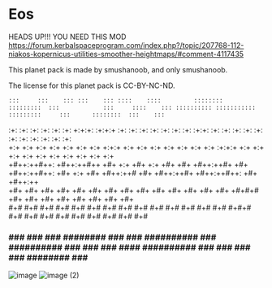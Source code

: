 # Eos
HEADS UP!!!
YOU NEED THIS MOD
https://forum.kerbalspaceprogram.com/index.php?/topic/207768-112-niakos-kopernicus-utilities-smoother-heightmaps/#comment-4117435

This planet pack is made by smushanoob, and only smushanoob. 

The license for this planet pack is CC-BY-NC-ND.

    :::     :::    ::: :::    ::: ::::    ::::         ::::::::        :::::::::  :::            :::     ::::    ::: :::::::::: :::::::::::       :::::::::     :::      ::::::::  :::    ::: 
  :+: :+:   :+:    :+: :+:    :+: +:+:+: :+:+:+       :+:    :+:       :+:    :+: :+:          :+: :+:   :+:+:   :+: :+:            :+:           :+:    :+:  :+: :+:   :+:    :+: :+:   :+:  
 +:+   +:+  +:+    +:+ +:+    +:+ +:+ +:+:+ +:+             +:+        +:+    +:+ +:+         +:+   +:+  :+:+:+  +:+ +:+            +:+           +:+    +:+ +:+   +:+  +:+        +:+  +:+   
+#++:++#++: +#++:++#++ +#+    +:+ +#+  +:+  +#+           +#+          +#++:++#+  +#+        +#++:++#++: +#+ +:+ +#+ +#++:++#       +#+           +#++:++#+ +#++:++#++: +#+        +#++:++    
+#+     +#+ +#+    +#+ +#+    +#+ +#+       +#+         +#+            +#+        +#+        +#+     +#+ +#+  +#+#+# +#+            +#+           +#+       +#+     +#+ +#+        +#+  +#+   
#+#     #+# #+#    #+# #+#    #+# #+#       #+#        #+#             #+#        #+#        #+#     #+# #+#   #+#+# #+#            #+#           #+#       #+#     #+# #+#    #+# #+#   #+#  
###     ### ###    ###  ########  ###       ###       ##########       ###        ########## ###     ### ###    #### ##########     ###           ###       ###     ###  ########  ###    ### 

![image](https://user-images.githubusercontent.com/131598472/234432280-cda594bc-5feb-4fce-beb3-e777c1c62b3e.png)
![image (2)](https://user-images.githubusercontent.com/131598472/234432251-d9d25d57-eee7-41ab-8032-39c3d5487503.png)
